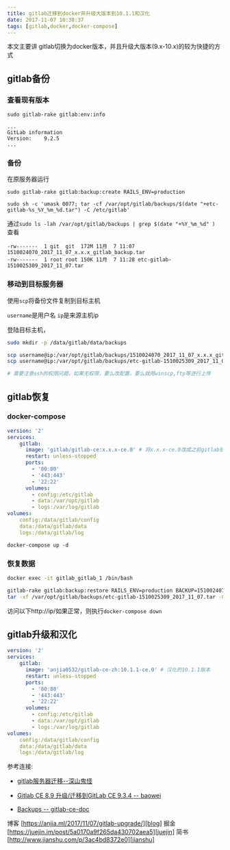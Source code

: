 ```yaml
---
title: gitlab迁移到docker并升级大版本到10.1.1和汉化
date: 2017-11-07 10:38:37
tags: [gitlab,docker,docker-compose]
---
```


本文主要讲 gitlab切换为docker版本，并且升级大版本(9.x-10.x)的较为快捷的方式

<!--more-->

## gitlab备份

### 查看现有版本
```
sudo gitlab-rake gitlab:env:info

...
GitLab information
Version:    9.2.5
...
```

### 备份
在原服务器运行
```
sudo gitlab-rake gitlab:backup:create RAILS_ENV=production

sudo sh -c 'umask 0077; tar -cf /var/opt/gitlab/backups/$(date "+etc-gitlab-%s_%Y_%m_%d.tar") -C /etc/gitlab'
```

通过`sudo ls -lah /var/opt/gitlab/backups | grep $(date "+%Y_%m_%d" )` 查看

```
-rw-------  1 git  git  172M 11月  7 11:07 1510024070_2017_11_07_x.x.x_gitlab_backup.tar
-rw-------  1 root root 150K 11月  7 11:28 etc-gitlab-1510025309_2017_11_07.tar
```

### 移动到目标服务器

使用`scp`将备份文件复制到目标主机

`username`是用户名
`ip`是来源主机ip

登陆目标主机，

```bash
sudo mkdir -p /data/gitlab/data/backups

scp username@ip:/var/opt/gitlab/backups/1510024070_2017_11_07_x.x.x_gitlab_backup.tar /data/gitlab/data/backups/1510024070_gitlab_backup.tar
scp username@ip:/var/opt/gitlab/backups/etc-gitlab-1510025309_2017_11_07.tar /data/gitlab/data/backups/

# 需要注意ssh的权限问题，如果无权限，要么改配置，要么就用winscp,ftp等进行上传
```

## gitlab恢复

### docker-compose
```yaml
version: '2'
services:
    gitlab:
      image: 'gitlab/gitlab-ce:x.x.x-ce.0' # 将x.x.x-ce.0改成之前gitlab版本,否则无法恢复备份
      restart: unless-stopped
      ports:
        - '80:80'
        - '443:443'
        - '22:22'
      volumes:
        - config:/etc/gitlab
        - data:/var/opt/gitlab
        - logs:/var/log/gitlab
volumes:
    config:/data/gitlab/config
    data:/data/gitlab/data
    logs:/data/gitlab/log
```

`docker-compose up -d`

### 恢复数据

```bash
docker exec -it gitlab_gitlab_1 /bin/bash

gitlab-rake gitlab:backup:restore RAILS_ENV=production BACKUP=1510024070 # 1510024070_gitlab_backup.tar 的前段
tar -xf /var/opt/gitlab/backups/etc-gitlab-1510025309_2017_11_07.tar -C /

```

访问以下http://ip/如果正常，则执行`docker-compose down`

## gitlab升级和汉化

```yaml
version: '2'
services:
    gitlab:
      image: 'anjia0532/gitlab-ce-zh:10.1.1-ce.0' # 汉化的10.1.1版本
      restart: unless-stopped
      ports:
        - '80:80'
        - '443:443'
        - '22:22'
      volumes:
        - config:/etc/gitlab
        - data:/var/opt/gitlab
        - logs:/var/log/gitlab
volumes:
    config:/data/gitlab/config
    data:/data/gitlab/data
    logs:/data/gitlab/log
```

参考连接:

- [gitlab服务器迁移--深山鬼怪][]

- [Gitlab CE 8.9 升级/迁移到GitLab CE 9.3.4 -- baowei][GitlabCe8.9升级/迁移到gitlabCe9.3.4--]

- [Backups -- gitlab-ce-doc][Backups--Gitlab-ce-doc]

博客 [https://anjia.ml/2017/11/07/gitlab-upgrade/][blog]
掘金 [https://juejin.im/post/5a0170a9f265da430702aea5][juejin]
简书 [http://www.jianshu.com/p/3ac4bd8372e0][jianshu]

[blog]: https://anjia.ml/2017/11/07/gitlab-upgrade/
[juejin]: https://juejin.im/post/5a0170a9f265da430702aea5
[jianshu]: http://www.jianshu.com/p/3ac4bd8372e0
[gitlab服务器迁移--深山鬼怪]: http://www.cnblogs.com/wenwei-blog/p/6362829.html
[GitlabCe8.9升级/迁移到gitlabCe9.3.4--]: http://www.jianshu.com/p/79447d5bf99e
[Backups--Gitlab-ce-doc]: https://docs.gitlab.com/omnibus/settings/backups.html
